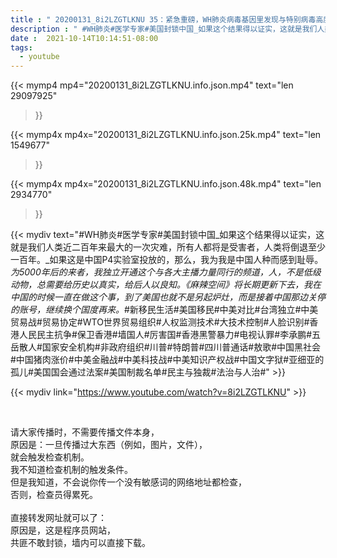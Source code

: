 ```yaml
---
title : " 20200131_8i2LZGTLKNU 35：紧急重磅，WH肺炎病毒基因里发现与特别病毒高度相似的基因片段，求证专家，是不是? "
description : " #WH肺炎#医学专家#美国封锁中国_如果这个结果得以证实，这就是我们人类近二百年来最大的一次灾难，所有人都将是受害者，人类将倒退至少一百年。_如果这是中国P4实验室投放的，那么，我为我是中国人种而感到耻辱。_为5000年后的来者，我独立开通这个与各大主播力量同行的频道，人，不是低级动物，总需要给历史以真实，给后人以良知。《麻辣空间》将长期更新下去，我在中国的时候一直在做这个事，到了美国也就不是另起炉灶，而是接着中国那边关停的账号，继续换个国度再来。_#新移民生活#美国移民#中美对比#台湾独立#中美贸易战#贸易协定#WTO世界贸易组织#人权监测技术#大技术控制#人脸识别#香港人民民主抗争#保卫香港#墙国人#厉害国#香港黑警暴力#电视认罪#李承鹏#五岳散人#国家安全机构#非政府组织#川普#特朗普#四川普通话#敖歌#中国黑社会#中国猪肉涨价#中美金融战#中美科技战#中美知识产权战#中国文字狱#亚细亚的孤儿#美国国会通过法案#美国制裁名单#民主与独裁#法治与人治# "
date :  2021-10-14T10:14:51-08:00
tags:
  - youtube
---
```


{{< mymp4 mp4="20200131_8i2LZGTLKNU.info.json.mp4" 
text="len 29097925"
>}}

{{< mymp4x  mp4x="20200131_8i2LZGTLKNU.info.json.25k.mp4"
text="len 1549677"
>}}

{{< mymp4x  mp4x="20200131_8i2LZGTLKNU.info.json.48k.mp4"
text="len 2934770"
>}}


{{< mydiv text="#WH肺炎#医学专家#美国封锁中国_如果这个结果得以证实，这就是我们人类近二百年来最大的一次灾难，所有人都将是受害者，人类将倒退至少一百年。_如果这是中国P4实验室投放的，那么，我为我是中国人种而感到耻辱。_为5000年后的来者，我独立开通这个与各大主播力量同行的频道，人，不是低级动物，总需要给历史以真实，给后人以良知。《麻辣空间》将长期更新下去，我在中国的时候一直在做这个事，到了美国也就不是另起炉灶，而是接着中国那边关停的账号，继续换个国度再来。_#新移民生活#美国移民#中美对比#台湾独立#中美贸易战#贸易协定#WTO世界贸易组织#人权监测技术#大技术控制#人脸识别#香港人民民主抗争#保卫香港#墙国人#厉害国#香港黑警暴力#电视认罪#李承鹏#五岳散人#国家安全机构#非政府组织#川普#特朗普#四川普通话#敖歌#中国黑社会#中国猪肉涨价#中美金融战#中美科技战#中美知识产权战#中国文字狱#亚细亚的孤儿#美国国会通过法案#美国制裁名单#民主与独裁#法治与人治#" >}}
<br>

{{< mydiv link="https://www.youtube.com/watch?v=8i2LZGTLKNU" >}}


<br>

请大家传播时，不需要传播文件本身，<br>
原因是：一旦传播过大东西（例如，图片，文件），<br>
就会触发检查机制。<br>
我不知道检查机制的触发条件。<br>
但是我知道，不会说你传一个没有敏感词的网络地址都检查，<br>
否则，检查员得累死。<br><br>
直接转发网址就可以了：<br>
原因是，这是程序员网站，<br>
共匪不敢封锁，墙内可以直接下载。


